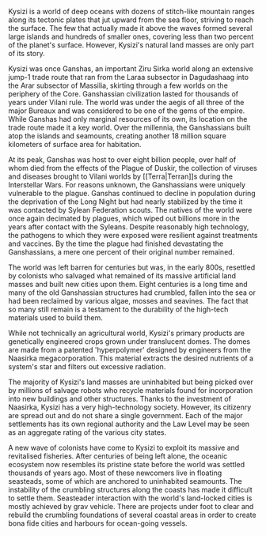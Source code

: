 Kysizi is a world of deep oceans with dozens of stitch-like mountain ranges along its tectonic plates that jut upward from the sea floor, striving to reach the surface. The few that actually made it above the waves formed several large islands and hundreds of smaller ones, covering less than two percent of the planet's surface. However, Kysizi's natural land masses are only part of its story.

Kysizi was once Ganshas, an important Ziru Sirka world along an extensive jump-1 trade route that ran from the Laraa subsector in Dagudashaag into the Arar subsector of Massilia, skirting through a few worlds on the periphery of the Core. Ganshassian civilization lasted for thousands of years under Vilani rule. The world was under the aegis of all three of the major Bureaux and was considered to be one of the gems of the empire. While Ganshas had only marginal resources of its own, its location on the trade route made it a key world. Over the millennia, the Ganshassians built atop the islands and seamounts, creating another 18 million square kilometers of surface area for habitation.

At its peak, Ganshas was host to over eight billion people, over half of whom died from the effects of the Plague of Duskir, the collection of viruses and diseases brought to Vilani worlds by [[Terra|Terran]]s during the Interstellar Wars. For reasons unknown, the Ganshassians were uniquely vulnerable to the plague. Ganshas continued to decline in population during the deprivation of the Long Night but had nearly stabilized by the time it was contacted by Sylean Federation scouts. The natives of the world were once again decimated by plagues, which wiped out billions more in the years after contact with the Syleans. Despite reasonably high technology, the pathogens to which they were exposed were resilient against treatments and vaccines. By the time the plague had finished devastating the Ganshassians, a mere one percent of their original number remained.

The world was left barren for centuries but was, in the early 800s, resettled by colonists who salvaged what remained of its massive artificial land masses and built new cities upon them. Eight centuries is a long time and many of the old Ganshassian structures had crumbled, fallen into the sea or had been reclaimed by various algae, mosses and seavines. The fact that so many still remain is a testament to the durability of the high-tech materials used to build them.

While not technically an agricultural world, Kysizi's primary products are genetically engineered crops grown under translucent domes. The domes are made from a patented 'hyperpolymer' designed by engineers from the Naasirka megacorporation. This material extracts the desired nutrients of a system's star and filters out excessive radiation.

The majority of Kysizi's land masses are uninhabited but being picked over by millions of salvage robots who recycle materials found for incorporation into new buildings and other structures. Thanks to the investment of Naasirka, Kysizi has a very high-technology society. However, its citizenry are spread out and do not share a single government. Each of the major settlements has its own regional authority and the Law Level may be seen as an aggregate rating of the various city states.

A new wave of colonists have come to Kysizi to exploit its massive and revitalised fisheries. After centuries of being left alone, the oceanic ecosystem now resembles its pristine state before the world was settled thousands of years ago. Most of these newcomers live in floating seasteads, some of which are anchored to uninhabited seamounts. The instability of the crumbling structures along the coasts has made it difficult to settle them. Seasteader interaction with the world's land-locked cities is mostly achieved by grav vehicle. There are projects under foot to clear and rebuild the crumbling foundations of several coastal areas in order to create bona fide cities and harbours for ocean-going vessels.
